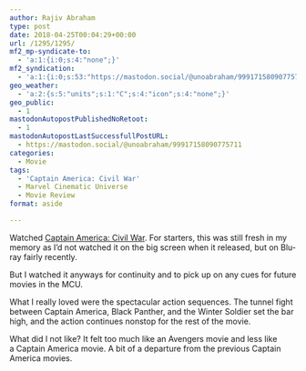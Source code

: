 ```yaml
---
author: Rajiv Abraham
type: post
date: 2018-04-25T00:04:29+00:00
url: /1295/1295/
mf2_mp-syndicate-to:
  - 'a:1:{i:0;s:4:"none";}'
mf2_syndication:
  - 'a:1:{i:0;s:53:"https://mastodon.social/@unoabraham/99917158090775711";}'
geo_weather:
  - 'a:2:{s:5:"units";s:1:"C";s:4:"icon";s:4:"none";}'
geo_public:
  - 1
mastodonAutopostPublishedNoRetoot:
  - 1
mastodonAutopostLastSuccessfullPostURL:
  - https://mastodon.social/@unoabraham/99917158090775711
categories:
  - Movie
tags:
  - 'Captain America: Civil War'
  - Marvel Cinematic Universe
  - Movie Review
format: aside

---
```

Watched <a href="https://www.imdb.com/title/tt3498820/" target="_blank" rel="noopener">Captain America: Civil War</a>. For starters, this was still fresh in my memory as I&#8217;d not watched it on the big screen when it released, but on Blu-ray fairly recently.

But I watched it anyways for continuity and to pick up on any cues for future movies in the MCU.

What I really loved were the spectacular action sequences. The tunnel fight between Captain America, Black Panther, and the Winter Soldier set the bar high, and the action continues nonstop for the rest of the movie.

What did I not like? It felt too much like an Avengers movie and less like a Captain America movie. A bit of a departure from the previous Captain America movies.